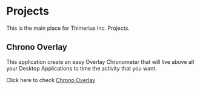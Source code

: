 # Projects

This is the main place for Thimerius Inc. Projects.

## Chrono Overlay

This application create an easy Overlay Chronometer that will live above all your Desktop Applications to time the activity that you want.

Click here to check [Chrono Overlay](/en/projects/chrono-overlay)